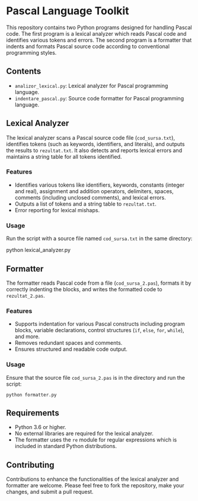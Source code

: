 # Pascal Language Toolkit

This repository contains two Python programs designed for handling Pascal code. The first program is a lexical analyzer which reads Pascal code and identifies various tokens and errors. The second program is a formatter that indents and formats Pascal source code according to conventional programming styles.

## Contents

- `analizor_lexical.py`: Lexical analyzer for Pascal programming language.
- `indentare_pascal.py`: Source code formatter for Pascal programming language.

## Lexical Analyzer

The lexical analyzer scans a Pascal source code file (`cod_sursa.txt`), identifies tokens (such as keywords, identifiers, and literals), and outputs the results to `rezultat.txt`. It also detects and reports lexical errors and maintains a string table for all tokens identified.

### Features

- Identifies various tokens like identifiers, keywords, constants (integer and real), assignment and addition operators, delimiters, spaces, comments (including unclosed comments), and lexical errors.
- Outputs a list of tokens and a string table to `rezultat.txt`.
- Error reporting for lexical mishaps.

### Usage

Run the script with a source file named `cod_sursa.txt` in the same directory:

python lexical_analyzer.py

## Formatter

The formatter reads Pascal code from a file (`cod_sursa_2.pas`), formats it by correctly indenting the blocks, and writes the formatted code to `rezultat_2.pas`.

### Features

- Supports indentation for various Pascal constructs including program blocks, variable declarations, control structures (`if`, `else`, `for`, `while`), and more.
- Removes redundant spaces and comments.
- Ensures structured and readable code output.

### Usage

Ensure that the source file `cod_sursa_2.pas` is in the directory and run the script:

```python formatter.py```

## Requirements

- Python 3.6 or higher.
- No external libraries are required for the lexical analyzer.
- The formatter uses the `re` module for regular expressions which is included in standard Python distributions.

## Contributing

Contributions to enhance the functionalities of the lexical analyzer and formatter are welcome. Please feel free to fork the repository, make your changes, and submit a pull request.



